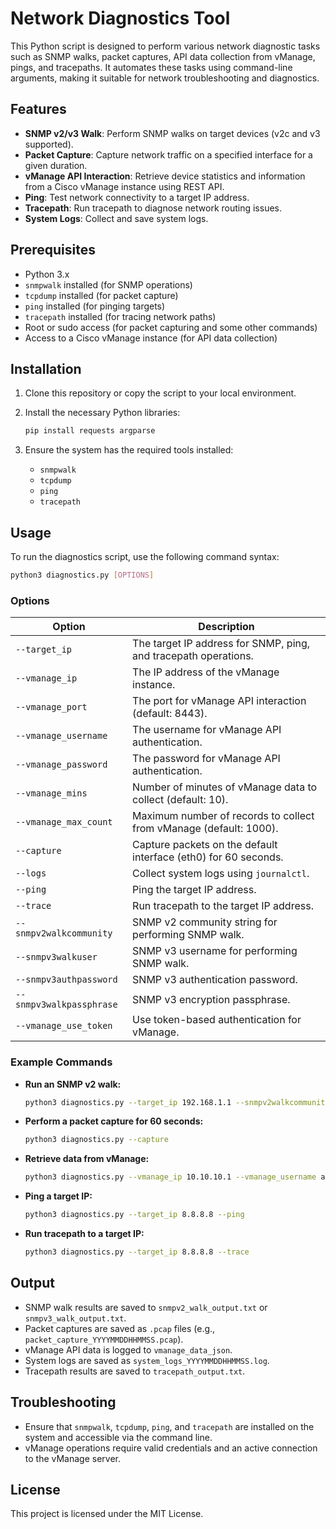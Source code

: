 # Network Diagnostics Tool

This Python script is designed to perform various network diagnostic tasks such as SNMP walks, packet captures, API data collection from vManage, pings, and tracepaths. It automates these tasks using command-line arguments, making it suitable for network troubleshooting and diagnostics.

## Features

- **SNMP v2/v3 Walk**: Perform SNMP walks on target devices (v2c and v3 supported).
- **Packet Capture**: Capture network traffic on a specified interface for a given duration.
- **vManage API Interaction**: Retrieve device statistics and information from a Cisco vManage instance using REST API.
- **Ping**: Test network connectivity to a target IP address.
- **Tracepath**: Run tracepath to diagnose network routing issues.
- **System Logs**: Collect and save system logs.

## Prerequisites

- Python 3.x
- `snmpwalk` installed (for SNMP operations)
- `tcpdump` installed (for packet capture)
- `ping` installed (for pinging targets)
- `tracepath` installed (for tracing network paths)
- Root or sudo access (for packet capturing and some other commands)
- Access to a Cisco vManage instance (for API data collection)

## Installation

1. Clone this repository or copy the script to your local environment.
2. Install the necessary Python libraries:
   ```bash
   pip install requests argparse
   ```

3. Ensure the system has the required tools installed:
   - `snmpwalk`
   - `tcpdump`
   - `ping`
   - `tracepath`

## Usage

To run the diagnostics script, use the following command syntax:

```bash
python3 diagnostics.py [OPTIONS]
```

### Options

| Option                   | Description                                                                 |
|---------------------------|-----------------------------------------------------------------------------|
| `--target_ip`             | The target IP address for SNMP, ping, and tracepath operations.              |
| `--vmanage_ip`            | The IP address of the vManage instance.                                      |
| `--vmanage_port`          | The port for vManage API interaction (default: 8443).                        |
| `--vmanage_username`      | The username for vManage API authentication.                                 |
| `--vmanage_password`      | The password for vManage API authentication.                                 |
| `--vmanage_mins`          | Number of minutes of vManage data to collect (default: 10).                  |
| `--vmanage_max_count`     | Maximum number of records to collect from vManage (default: 1000).           |
| `--capture`               | Capture packets on the default interface (eth0) for 60 seconds.              |
| `--logs`                  | Collect system logs using `journalctl`.                                      |
| `--ping`                  | Ping the target IP address.                                                  |
| `--trace`                 | Run tracepath to the target IP address.                                      |
| `--snmpv2walkcommunity`   | SNMP v2 community string for performing SNMP walk.                           |
| `--snmpv3walkuser`        | SNMP v3 username for performing SNMP walk.                                   |
| `--snmpv3authpassword`    | SNMP v3 authentication password.                                             |
| `--snmpv3walkpassphrase`  | SNMP v3 encryption passphrase.                                               |
| `--vmanage_use_token`     | Use token-based authentication for vManage.                                  |

### Example Commands

- **Run an SNMP v2 walk:**
  ```bash
  python3 diagnostics.py --target_ip 192.168.1.1 --snmpv2walkcommunity public
  ```

- **Perform a packet capture for 60 seconds:**
  ```bash
  python3 diagnostics.py --capture
  ```

- **Retrieve data from vManage:**
  ```bash
  python3 diagnostics.py --vmanage_ip 10.10.10.1 --vmanage_username admin --vmanage_password password --vmanage_mins 10 --vmanage_max_count 100
  ```

- **Ping a target IP:**
  ```bash
  python3 diagnostics.py --target_ip 8.8.8.8 --ping
  ```

- **Run tracepath to a target IP:**
  ```bash
  python3 diagnostics.py --target_ip 8.8.8.8 --trace
  ```

## Output

- SNMP walk results are saved to `snmpv2_walk_output.txt` or `snmpv3_walk_output.txt`.
- Packet captures are saved as `.pcap` files (e.g., `packet_capture_YYYYMMDDHHMMSS.pcap`).
- vManage API data is logged to `vmanage_data_json`.
- System logs are saved as `system_logs_YYYYMMDDHHMMSS.log`.
- Tracepath results are saved to `tracepath_output.txt`.

## Troubleshooting

- Ensure that `snmpwalk`, `tcpdump`, `ping`, and `tracepath` are installed on the system and accessible via the command line.
- vManage operations require valid credentials and an active connection to the vManage server.

## License

This project is licensed under the MIT License.